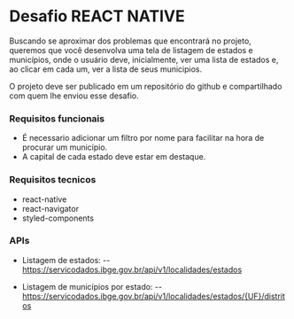 # Desafio REACT NATIVE
Buscando se aproximar dos problemas que encontrará no projeto, queremos que você desenvolva uma tela de listagem de estados e municípios, onde o usuário deve, inicialmente, ver uma lista de estados e, ao clicar em cada um, ver a lista de seus municipios.

O projeto deve ser publicado em um repositório do github e compartilhado com quem lhe enviou esse desafio.

### Requisitos funcionais
- É necessario adicionar um filtro por nome para facilitar na hora de procurar um município.
- A capital de cada estado deve estar em destaque.

### Requisitos tecnicos
- react-native
- react-navigator
- styled-components

### APIs

- Listagem de estados:
-- https://servicodados.ibge.gov.br/api/v1/localidades/estados

- Listagem de municípios por estado:
-- https://servicodados.ibge.gov.br/api/v1/localidades/estados/{UF}/distritos
